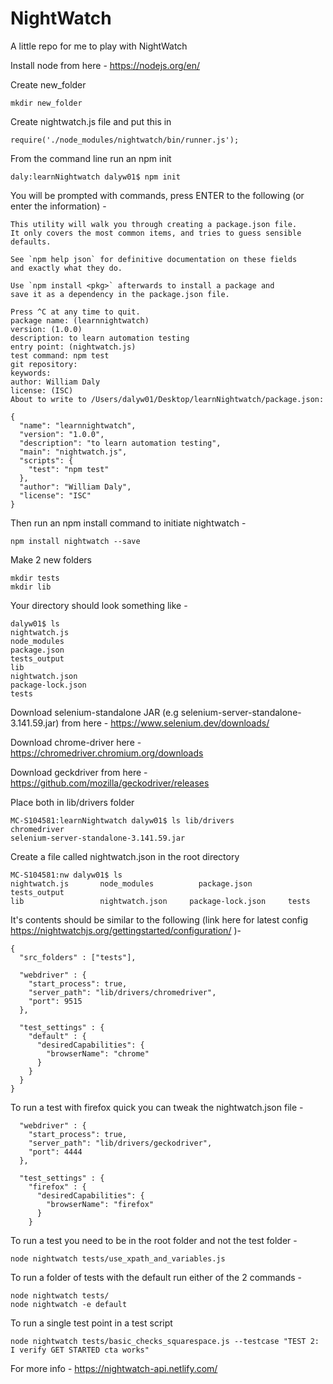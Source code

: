 # NightWatch
A little repo for me to play with NightWatch

Install node from here - https://nodejs.org/en/

Create new_folder

```
mkdir new_folder
```

Create nightwatch.js file and put this in

```
require('./node_modules/nightwatch/bin/runner.js');
```

From the command line run an npm init

```
daly:learnNightwatch dalyw01$ npm init
```

You will be prompted with commands, press ENTER to the following (or enter the information) - 

```
This utility will walk you through creating a package.json file.
It only covers the most common items, and tries to guess sensible defaults.

See `npm help json` for definitive documentation on these fields
and exactly what they do.

Use `npm install <pkg>` afterwards to install a package and
save it as a dependency in the package.json file.

Press ^C at any time to quit.
package name: (learnnightwatch) 
version: (1.0.0) 
description: to learn automation testing
entry point: (nightwatch.js) 
test command: npm test
git repository: 
keywords: 
author: William Daly
license: (ISC) 
About to write to /Users/dalyw01/Desktop/learnNightwatch/package.json:

{
  "name": "learnnightwatch",
  "version": "1.0.0",
  "description": "to learn automation testing",
  "main": "nightwatch.js",
  "scripts": {
    "test": "npm test"
  },
  "author": "William Daly",
  "license": "ISC"
}
```

Then run an npm install command to initiate nightwatch - 

```
npm install nightwatch --save
```

Make 2 new folders

```
mkdir tests 
mkdir lib
```

Your directory should look something like - 

```
dalyw01$ ls
nightwatch.js		
node_modules		
package.json		
tests_output 
lib			
nightwatch.json		
package-lock.json	
tests
```

Download selenium-standalone JAR (e.g selenium-server-standalone-3.141.59.jar) from here - https://www.selenium.dev/downloads/

Download chrome-driver here - https://chromedriver.chromium.org/downloads

Download geckdriver from here - https://github.com/mozilla/geckodriver/releases

Place both in lib/drivers folder

```
MC-S104581:learnNightwatch dalyw01$ ls lib/drivers
chromedriver				
selenium-server-standalone-3.141.59.jar
```

Create a file called nightwatch.json in the root directory

```
MC-S104581:nw dalyw01$ ls
nightwatch.js		node_modules		  package.json		    tests_output
lib			        nightwatch.json		package-lock.json	  tests
```

It's contents should be similar to the following (link here for latest config https://nightwatchjs.org/gettingstarted/configuration/ )- 

```
{
  "src_folders" : ["tests"],

  "webdriver" : {
    "start_process": true,
    "server_path": "lib/drivers/chromedriver",
    "port": 9515
  },

  "test_settings" : {
    "default" : {
      "desiredCapabilities": {
        "browserName": "chrome"
      }
    }
  }
}
```

To run a test with firefox quick you can tweak the nightwatch.json file -

```
  "webdriver" : {
    "start_process": true,
    "server_path": "lib/drivers/geckodriver",
    "port": 4444
  },

  "test_settings" : {
    "firefox" : {
      "desiredCapabilities": {
        "browserName": "firefox"
      }
    }
```

To run a test you need to be in the root folder and not the test folder - 

```
node nightwatch tests/use_xpath_and_variables.js
```

To run a folder of tests with the default run either of the 2 commands - 

```
node nightwatch tests/
node nightwatch -e default
```

To run a single test point in a test script

```
node nightwatch tests/basic_checks_squarespace.js --testcase "TEST 2: I verify GET STARTED cta works"
```

For more info - https://nightwatch-api.netlify.com/

